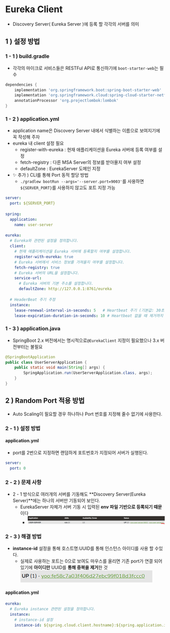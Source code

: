 # Eureka Client
- Discovery Server( Eureka Server )에 등록 할 각각의 서버를 의미
## 1 ) 설정 방법

### 1 - 1 ) build.gradle
- 각각의 마이크로 서비스들은 RESTFul API로 통신하기에 `boot-starter-web`는 필수
```groovy
dependencies {
	implementation 'org.springframework.boot:spring-boot-starter-web'
	implementation 'org.springframework.cloud:spring-cloud-starter-netflix-eureka-client'
	annotationProcessor 'org.projectlombok:lombok'
}
```

### 1 - 2 ) application.yml
- application name은 Discovery Server 내에서 식별하는 이름으로 보여지기에 꼭 작성해 주자
- eureka 내 client 설정 필요
  - register-with-eureka :  현재 애플리케이션을 Eureka 서버에 등록 여부를 설정
  - fetch-registry : 다른 MSA Server의 정보를 받아욜지 여부 설정
  - defaultZone : EurekaServer 도메인 지정
- ✨ 추가 ) CLI를 통해 Port 동적 할당 방법
  - `./gradlew bootRun --args='--server.port=9003'`를 사용하면 `${SERVER_PORT}`를 사용하지 않고도 포트 지정 가능 
```yaml
server:
  port: ${SERVER_PORT}

spring:
  application:
    name: user-server

eureka:
  # Eureka와 관련된 설정을 정의합니다.
  client:
    # 현재 애플리케이션을 Eureka 서버에 등록할지 여부를 설정합니다.
    register-with-eureka: true
    # Eureka 서버에서 서비스 정보를 가져올지 여부를 설정합니다.
    fetch-registry: true
    # Eureka 서버의 URL을 설정합니다.
    service-url:
      # Eureka 서버의 기본 주소를 설정합니다.
      defaultZone: http://127.0.0.1:8761/eureka

  # HeaderBeat 주기 주정
  instance:
    lease-renewal-interval-in-seconds: 5   # Heartbeat 주기 (기본값: 30초)
    lease-expiration-duration-in-seconds: 10 # Heartbeat 없을 때 제거까지 걸리는 시간 (기본값: 90초)
```
### 1 - 3 ) application.java
- SpringBoot 2.x 버전에서는 명시적으로`@EurekaClient` 지정이 필요했으나 3.x 버전부터는 불필요
```java
@SpringBootApplication
public class UserServerApplication {
	public static void main(String[] args) {
		SpringApplication.run(UserServerApplication.class, args);
	}
}
```

## 2 ) Random Port 적용 방법
- Auto Scaling이 필요할 경우 하나하나 Port 번호를 지정해 줄수 없기에 사용한다.

### 2 - 1 ) 설정 방법
#### application.yml
- port를 2번으로 지정하면 랜덤하게 포트번호가 지정되어 서버가 실행된다.
```yaml
server:
  port: 0
```

### 2 - 2 ) 문제 사항
- 2 - 1 방식으로 여러개의 서버를 기동해도 **Discovery Server(Eureka Server)**에는 하나의 서버만 기동되어 보인다.
  - EurekaServer 자체가 서버 기동 시 입력된 **env 파일 기반으로 등록되기 때문**이다
    - ![img.png](img.png)

### 2 - 3 ) 해결 방법
- **instance-id** 설정을 통해 호스트명:UUID를 통해 인스턴스 아이디를 사용 할 수있다.
  - 실제로 사용하는 포트는 0으로 보여도 마우스를 올리면 기존 port가 연결 되어있기에 **아이디만** UUID를 **통해 중복을 제거**한 것
![img_1.png](img_1.png)
#### application.yml
```yaml
eureka:
  # Eureka instance 관련된 설정을 정의합니다.
  instance: 
    # instance-id 설정
    instance-id: ${spring.cloud.client.hostname}:${spring.application.instance_id:${random.value}}
```